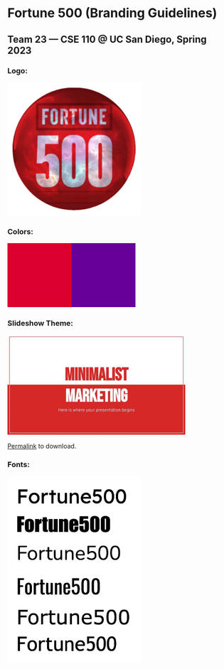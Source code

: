 # Fortune 500 (Branding Guidelines)
## Team 23 — CSE 110 @ UC San Diego, Spring 2023

### **Logo**:
<img src="assets/teamlogo.png" alt="team logo" width="300">


### **Colors**:
<img src="assets/colorguide1.png" alt="red color" width="144"><img src="assets/colorguide2.png" alt="purple color" width="144">


### **Slideshow Theme**:
<img src="assets/slideshowpreview.jpeg" alt="slideshow preview" width="400">

[Permalink](https://slidesgo.com/theme/minimalist-marketing-plan?variant=1165) to download.

### **Fonts**:
<img src="assets/potentialfonts.png" alt="Fortune 500 Fonts" width="300">
